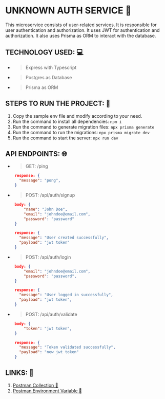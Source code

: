 # UNKNOWN AUTH SERVICE 👻
This microservice consists of user-related services. It is responsible for user authentication and authorization. It uses JWT for authentication and authorization. It also uses Prisma as ORM to interact with the database.

## TECHNOLOGY USED: 💻
- > Express with Typescript
- > Postgres as Database
- > Prisma as ORM

## STEPS TO RUN THE PROJECT: 🏃
1. Copy the sample env file and modify according to your need.
2. Run the command to install all dependencies: ```npm i```
3. Run the command to generate migration files: ```npx prisma generate```
4. Run the command to run the migrations: ```npx prisma migrate dev```
5. Run the command to start the server: ```npx run dev```

## API ENDPOINTS: 🌐
- > GET: /ping
```json
    response: {
      "message": "pong",
    }
```
- > POST: /api/auth/signup
```json
    body: {
        "name": "John Doe",
        "email": "johndoe@email.com",
        "password": "password"
    }

    response: {
      "message": "User created successfully",
      "payload": "jwt token"
    }
```
- > POST: /api/auth/login
```json
    body: {
        "email": "johndoe@email.com",
        "password": "password",
    }

    response: {
      "message": "User logged in successfully",
      "payload": "jwt token",
    }
```
- > POST: /api/auth/validate
```json
    body: {
        "token": "jwt token",
    }

    response: {
      "message": "Token validated successfully",
      "payload": "new jwt token"
    }
```

## LINKS: 🔗
1. [Postman Collection 🚀](https://drive.google.com/file/d/107LpqKnJEaK__EoSYF1NOmSSwyyfmhSo/view?usp=sharing) 
2. [Postman Environment Variable 💾](https://drive.google.com/file/d/1gRenp9ClkJ_-ZGjezJtPmv4PkP9AoVV0/view?usp=sharing)

